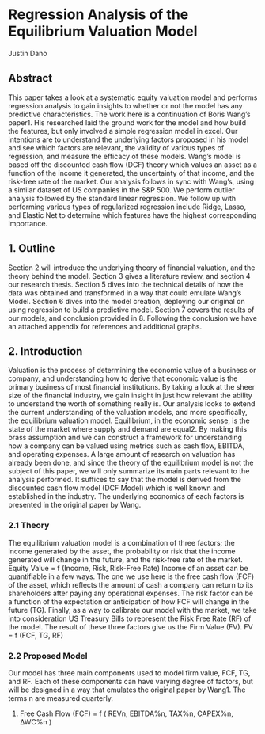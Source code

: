 # Regression Analysis of the Equilibrium Valuation Model

Justin Dano


## Abstract

This paper takes a look at a systematic equity valuation model and performs regression analysis to gain insights to whether or not the model has any predictive characteristics. The work here is a continuation of Boris Wang’s paper1. His researched laid the ground work for the model and how build the features, but only involved a simple regression model in excel. Our intentions are to understand the underlying factors proposed in his model and see which factors are relevant, the validity of various types of regression, and measure the efficacy of these models. Wang’s model is based off the discounted cash flow (DCF) theory which values an asset as a function of the income it generated, the uncertainty of that income, and the risk-free rate of the market. Our analysis follows in sync with Wang’s, using a similar dataset of US companies in the S&P 500. We perform outlier analysis followed by the standard linear regression. We follow up with performing various types of regularized regression include Ridge, Lasso, and Elastic Net to determine which features have the highest corresponding importance. 

## 1. Outline
Section 2 will introduce the underlying theory of financial valuation, and the theory behind the model. Section 3 gives a literature review, and section 4 our research thesis. Section 5 dives into the technical details of how the data was obtained and transformed in a way that could emulate Wang’s Model. Section 6 dives into the model creation, deploying our original on using regression to build a predictive model. Section 7 covers the results of our models, and conclusion provided in 8. Following the conclusion we have an attached appendix for references and additional graphs.

## 2. Introduction
Valuation is the process of determining the economic value of a business or company, and understanding how to derive that economic value is the primary business of most financial institutions. By taking a look at the sheer size of the financial industry, we gain insight in just how relevant the ability to understand the worth of something really is. Our analysis looks to extend the current understanding of the valuation models, and more specifically, the equilibrium valuation model. Equilibrium, in the economic sense, is the state of the market where supply and demand are equal2. By making this brass assumption and we can construct a framework for understanding how a company can be valued using metrics such as cash flow, EBITDA, and operating expenses.
A large amount of research on valuation has already been done, and since the theory of the equilibrium model is not the subject of this paper, we will only summarize its main parts relevant to the analysis performed. It suffices to say that the model is derived from the discounted cash flow model (DCF Model) which is well known and established in the industry. The underlying economics of each factors is presented in the original paper by Wang. 

### 2.1 Theory
The equilibrium valuation model is a combination of three factors; the income generated by the asset, the probability or risk that the income generated will change in the future, and the risk-free rate of the market.
Equity Value = f (Income, Risk, Risk-Free Rate)
Income of an asset can be quantifiable in a few ways. The one we use here is the free cash flow (FCF) of the asset, which reflects the amount of cash a company can return to its shareholders after paying any operational expenses. The risk factor can be a function of the expectation or anticipation of how FCF will change in the future (TG). Finally, as a way to calibrate our model with the market, we take into consideration US Treasury Bills to represent the Risk Free Rate (RF) of the model. The result of these three factors give us the Firm Value (FV).
FV = f (FCF, TG, RF)

### 2.2 Proposed Model
Our model has three main components used to model firm value,  FCF, TG, and  RF. Each of these components can have varying degree of factors, but will be designed in a way that emulates the original paper by Wang1. The terms n are measured quarterly.  
1)	Free Cash Flow (FCF) = f ( REVn, EBITDA%n, TAX%n, CAPEX%n, ∆WC%n ) 

